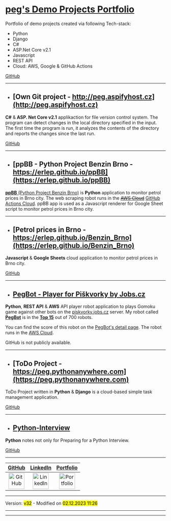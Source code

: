 # [**peg's Demo Projects Portfolio**](https://erlep.github.io/Portfolio/)

Portfolio of demo projects created via following Tech-stack:

- Python
- Django
- C#
- ASP.Net Core v2.1
- Javascript
- REST API
- Cloud: AWS, Google & GitHub Actions

[GitHub](https://github.com/erlep/Portfolio)

---

- ## [**Own Git** project - http://peg.aspifyhost.cz](http://peg.aspifyhost.cz)

**C#** & **ASP. Net Core v2.1** applikaction for file version control system.
The program can detect changes in the local directory specified in the input. The first time the program is run, it analyzes the contents of the directory and reports the changes since the last run.

[GitHub](https://github.com/erlep/MyGit)

---

- ## [**ppBB** - Python Project Benzin Brno - https://erlep.github.io/ppBB](https://erlep.github.io/ppBB)

[**ppBB** (Python Project Benzin Brno)](https://github.com/erlep/ppBB) is **Python** application to monitor petrol prices in Brno city. The web scraping robot runs in the ~~[AWS Cloud](https://aws.amazon.com)~~ [GitHub Actions Cloud](https://github.com/). ppBB app is used as a Javascript renderer for Google Sheet script to monitor petrol prices in Brno city.

---

- ## [**Petrol prices** in Brno - https://erlep.github.io/Benzin_Brno](https://erlep.github.io/Benzin_Brno)

**Javascript** & **Google Sheets** cloud application to monitor petrol prices in Brno city.

[GitHub](https://github.com/erlep/Benzin_Brno)

---

- ## [**PegBot** - Player for Piškvorky by Jobs.cz](https://bit.ly/30rsSdX)

**Python**, **REST API** & **AWS** API player robot application to plays Gomoku game against other bots on the [piskvorky.jobs.cz](https://piskvorky.jobs.cz) server. My robot called [**PegBot**](https://piskvorky.jobs.cz/prehled-hracu) is in the [**Top 15**](https://piskvorky.jobs.cz/prehled-hracu) out of 700 robots.

You can find the score of this robot on the [PegBot's detail page](https://bit.ly/30rsSdX). The robot runs in the [AWS Cloud](https://aws.amazon.com).

GitHub is not publicly available.

---

- ## [**ToDo** Project - https://peg.pythonanywhere.com](https://peg.pythonanywhere.com)

ToDo Project written in **Python** & **Django** is a cloud-based simple task management application.

[GitHub](https://github.com/erlep/DjangoApp)

---

- ## [**Python-Interview**](https://GitHub.com/ErleP/Python-Interview)

**Python** notes not only for Preparing for a Python Interview.

[GitHub](https://GitHub.com/ErleP/Python-Interview)

---

|                                                                            [**GitHub**](https://GitHub.com/ErleP)                                                                             |                                                                               [**LinkedIn**](https://www.linkedin.com/in/pegerle)                                                                               |                                                                                                                                                                                [**Portfolio**](https://erlep.github.io/Portfolio)                                                                                                                                                                                 |
| :-------------------------------------------------------------------------------------------------------------------------------------------------------------------------------------------: | :-------------------------------------------------------------------------------------------------------------------------------------------------------------------------------------------------------------: | :---------------------------------------------------------------------------------------------------------------------------------------------------------------------------------------------------------------------------------------------------------------------------------------------------------------------------------------------------------------------------------------------------------------: |
| <a href="https://GitHub.com/ErleP" target="_blank"> <img border="0" alt="GitHub" src="https://github.githubassets.com/images/modules/logos_page/GitHub-Mark.png" width="50" height="50"> </a> | <a href="https://www.linkedin.com/in/pegerle" target="_blank"> <img border="0" alt="LinkedIn" src="https://upload.wikimedia.org/wikipedia/commons/c/ca/LinkedIn_logo_initials.png" width="50" height="50"> </a> | <a href="https://erlep.github.io/Portfolio/" target="_blank"> <img border="0" alt="Portfolio" src="https://am4pap001files.storage.live.com/y4mcXaX-JYD0Kqa0Y9qpDF3lozpknJzSVPhQJyeB7DThGEXbeEixwSSo4PQ0BA8y2ZYlXBjtJxYoG8NSnyr0npbmbqzs1a66zUTFIKMXmXIEyJ_vQQqnnKjhtLJsAxxk0tIAAkjK_Fh40dlxKMba9JPKVhmDPFgWrAmoWNX1LrdDMWVTxQQKXP8c5KX1NfB2Zq0?width=3072&height=2304&cropmode=none" width="50" height="50"> </a> |

---

Version: <mark>v32</mark> - Modified on <mark>02.12.2023 11:26</mark>

---

---

